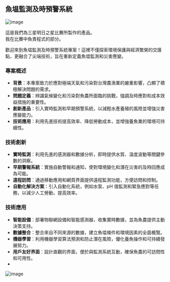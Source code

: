 ## 魚塭監測及時預警系統

![image](https://github.com/xixa3333/Fish-pond-monitoring-and-real-time-early-warning-system/assets/128284090/450201bb-d0f8-4e28-9cb5-5768cfaf14a8)

這是我們為三星明日之星比賽所製作的產品。  
我在比賽中負責程式的部分。

歡迎來到魚塭監測及時預警系統專案！這裡不僅探索環境保護與經濟繁榮的交匯點，更融合了尖端技術，旨在重新定義魚塭監測和災害應變。

### 專案概述
- **背景**：本專案致力於應對極端天氣和污染對台灣農漁業的嚴重影響，凸顯了積極解決問題的需求。
- **問題定義**：辨識氣候變化和污染對魚農所面臨的挑戰，強調及時應對和成本效益措施的重要性。
- **創新產品**：引入實時監測和早期預警系統，以減輕水產養殖的風險並增強災害應變能力。
- **技術應用**：利用先進技術提高效率、降低勞動成本，並增強養魚業的環境可持續性。

### 技術創新
- **實時監測**：利用先進的感測器和數據分析，即時提供水質、溫度波動等關鍵參數的洞察。
- **早期警報系統**：實施自動警報和通知，使對環境變化和潛在災害的及時回應成為可能。
- **遠程訪問**：通過移動應用和網頁界面提供遠程監測功能，方便訪問和控制。
- **自動化解決方案**：引入自動化系統，例如水泵、pH 值監測和緊急應對等任務，以減少人工勞動，提高效率。

### 技術應用
- **智能設備**：部署物聯網設備和智能感測器，收集實時數據，並為魚農提供主動決策支持。
- **數據整合**：整合來自不同來源的數據，建立魚塭條件和環境因素的全面概覽。
- **機器學習**：利用機器學習算法預測和防止潛在風險，優化養魚操作和可持續發展努力。
- **用戶友好界面**：設計直觀的界面，便於與監測系統互動，確保魚農的可訪問性和可用性。
- 
![image](https://github.com/xixa3333/Fish-pond-monitoring-and-real-time-early-warning-system/assets/128284090/fe61a307-4e7b-495a-aec9-e3c24ca79753)

